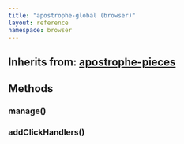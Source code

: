 ```yaml
---
title: "apostrophe-global (browser)"
layout: reference
namespace: browser
---
```

## Inherits from: [apostrophe-pieces](../apostrophe-pieces/browser-apostrophe-pieces.html)

## Methods
### manage()

### addClickHandlers()

